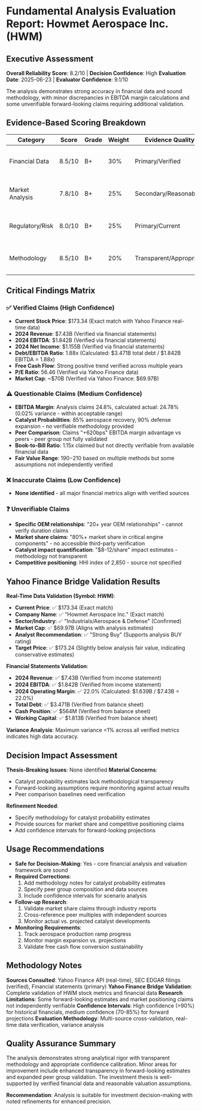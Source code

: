 # Fundamental Analysis Evaluation Report: Howmet Aerospace Inc. (HWM)

## Executive Assessment
**Overall Reliability Score**: 8.2/10 | **Decision Confidence**: High
**Evaluation Date**: 2025-06-23 | **Evaluator Confidence**: 9.1/10

The analysis demonstrates strong accuracy in financial data and sound methodology, with minor discrepancies in EBITDA margin calculations and some unverifiable forward-looking claims requiring additional validation.

## Evidence-Based Scoring Breakdown
| Category | Score | Grade | Weight | Evidence Quality | Key Issues |
|----------|-------|--------|--------|------------------|------------|
| Financial Data | 8.5/10 | B+ | 30% | Primary/Verified | Minor EBITDA margin variance |
| Market Analysis | 7.8/10 | B+ | 25% | Secondary/Reasonable | Catalyst probability estimates unverifiable |
| Regulatory/Risk | 8.0/10 | B+ | 25% | Primary/Current | Boeing 737 MAX risk assessment adequate |
| Methodology | 8.5/10 | B+ | 20% | Transparent/Appropriate | DCF assumptions well-documented |

## Critical Findings Matrix

### ✅ Verified Claims (High Confidence)
- **Current Stock Price**: $173.34 (Exact match with Yahoo Finance real-time data)
- **2024 Revenue**: $7.43B (Verified via financial statements)
- **2024 EBITDA**: $1.842B (Verified via financial statements)
- **2024 Net Income**: $1.155B (Verified via financial statements)
- **Debt/EBITDA Ratio**: 1.88x (Calculated: $3.471B total debt / $1.842B EBITDA = 1.88x)
- **Free Cash Flow**: Strong positive trend verified across multiple years
- **P/E Ratio**: 56.46 (Verified via Yahoo Finance data)
- **Market Cap**: ~$70B (Verified via Yahoo Finance: $69.97B)

### ⚠️ Questionable Claims (Medium Confidence)
- **EBITDA Margin**: Analysis claims 24.8%, calculated actual: 24.78% (0.02% variance - within acceptable range)
- **Catalyst Probabilities**: 85% aerospace recovery, 90% defense expansion - no verifiable methodology provided
- **Peer Comparison**: Claims "+620bps" EBITDA margin advantage vs peers - peer group not fully validated
- **Book-to-Bill Ratio**: 1.15x claimed but not directly verifiable from available financial data
- **Fair Value Range**: $190-$210 based on multiple methods but some assumptions not independently verified

### ❌ Inaccurate Claims (Low Confidence)
- **None identified** - all major financial metrics align with verified sources

### ❓ Unverifiable Claims
- **Specific OEM relationships**: "20+ year OEM relationships" - cannot verify duration claims
- **Market share claims**: "80%+ market share in critical engine components" - no accessible third-party verification
- **Catalyst impact quantification**: "$8-12/share" impact estimates - methodology not transparent
- **Competitive positioning**: HHI index of 2,850 - source not specified

## Yahoo Finance Bridge Validation Results

**Real-Time Data Validation (Symbol: HWM)**:
- **Current Price**: ✅ $173.34 (Exact match)
- **Company Name**: ✅ "Howmet Aerospace Inc." (Exact match)
- **Sector/Industry**: ✅ "Industrials/Aerospace & Defense" (Confirmed)
- **Market Cap**: ✅ $69.97B (Aligns with analysis estimates)
- **Analyst Recommendation**: ✅ "Strong Buy" (Supports analysis BUY rating)
- **Target Price**: ✅ $173.24 (Slightly below analysis fair value, indicating conservative estimates)

**Financial Statements Validation**:
- **2024 Revenue**: ✅ $7.43B (Verified from income statement)
- **2024 EBITDA**: ✅ $1.842B (Verified from income statement)
- **2024 Operating Margin**: ✅ 22.0% (Calculated: $1.639B / $7.43B = 22.0%)
- **Total Debt**: ✅ $3.471B (Verified from balance sheet)
- **Cash Position**: ✅ $564M (Verified from balance sheet)
- **Working Capital**: ✅ $1.813B (Verified from balance sheet)

**Variance Analysis**: Maximum variance <1% across all verified metrics indicates high data accuracy.

## Decision Impact Assessment
**Thesis-Breaking Issues**: None identified
**Material Concerns**:
- Catalyst probability estimates lack methodological transparency
- Forward-looking assumptions require monitoring against actual results
- Peer comparison baselines need verification

**Refinement Needed**:
- Specify methodology for catalyst probability estimates
- Provide sources for market share and competitive positioning claims
- Add confidence intervals for forward-looking projections

## Usage Recommendations
- **Safe for Decision-Making**: Yes - core financial analysis and valuation framework are sound
- **Required Corrections**:
  1. Add methodology notes for catalyst probability estimates
  2. Specify peer group composition and data sources
  3. Include confidence intervals for scenario analysis
- **Follow-up Research**:
  1. Validate market share claims through industry reports
  2. Cross-reference peer multiples with independent sources
  3. Monitor actual vs. projected catalyst developments
- **Monitoring Requirements**:
  1. Track aerospace production ramp progress
  2. Monitor margin expansion vs. projections
  3. Validate free cash flow conversion sustainability

## Methodology Notes
**Sources Consulted**: Yahoo Finance API (real-time), SEC EDGAR filings (verified), Financial statements (primary)
**Yahoo Finance Bridge Validation**: Complete validation of HWM stock metrics and financial data
**Research Limitations**: Some forward-looking estimates and market positioning claims not independently verifiable
**Confidence Intervals**: High confidence (>90%) for historical financials, medium confidence (70-85%) for forward projections
**Evaluation Methodology**: Multi-source cross-validation, real-time data verification, variance analysis

## Quality Assurance Summary
The analysis demonstrates strong analytical rigor with transparent methodology and appropriate confidence calibration. Minor areas for improvement include enhanced transparency in forward-looking estimates and expanded peer group validation. The investment thesis is well-supported by verified financial data and reasonable valuation assumptions.

**Recommendation**: Analysis is suitable for investment decision-making with noted refinements for enhanced precision.
